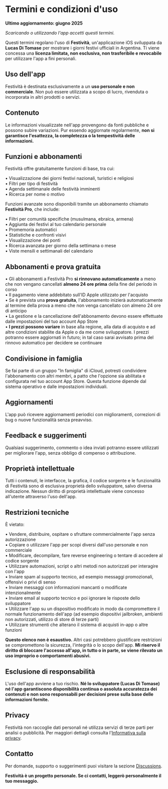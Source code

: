 # Termini e condizioni d'uso  

**Ultimo aggiornamento: giugno 2025**  

*Scaricando o utilizzando l'app accetti questi termini.*  

Questi termini regolano l'uso di **Festività**, un'applicazione iOS sviluppata da **Lucas Di Tomase** per mostrare i giorni festivi ufficiali in Argentina. Ti viene concessa una **licenza limitata, non esclusiva, non trasferibile e revocabile** per utilizzare l'app a fini personali.  

## Uso dell'app  

Festività è destinata esclusivamente a un **uso personale e non commerciale**. Non può essere utilizzata a scopo di lucro, rivenduta o incorporata in altri prodotti o servizi.  

## Contenuto  

Le informazioni visualizzate nell'app provengono da fonti pubbliche e possono subire variazioni. Pur essendo aggiornate regolarmente, **non si garantisce l'esattezza, la completezza o la tempestività delle informazioni.**  

## Funzioni e abbonamenti  

Festività offre gratuitamente funzioni di base, tra cui:  

• Visualizzazione dei giorni festivi nazionali, turistici e religiosi  
• Filtri per tipo di festività  
• Agenda settimanale delle festività imminenti  
• Ricerca per nome o motivo  

Funzioni avanzate sono disponibili tramite un abbonamento chiamato **Festività Pro**, che include:  

• Filtri per comunità specifiche (musulmana, ebraica, armena)  
• Aggiunta dei festivi al tuo calendario personale  
• Promemoria automatici  
• Statistiche e confronti visivi  
• Visualizzazione dei ponti  
• Ricerca avanzata per giorno della settimana o mese  
• Viste mensili e settimanali del calendario  

## Abbonamenti e prova gratuita  

• Gli abbonamenti a Festività Pro **si rinnovano automaticamente** a meno che non vengano cancellati **almeno 24 ore prima** della fine del periodo in corso  
• Il pagamento viene addebitato sull'ID Apple utilizzato per l'acquisto  
• Se è prevista una **prova gratuita**, l'abbonamento inizierà automaticamente al termine della prova a meno che non venga cancellato con almeno 24 ore di anticipo  
• La gestione e la cancellazione dell'abbonamento devono essere effettuate dalle impostazioni del tuo account App Store  
• **I prezzi possono variare** in base alla regione, alla data di acquisto e ad altre condizioni stabilite da Apple o da me come sviluppatore. I prezzi potranno essere aggiornati in futuro; in tal caso sarai avvisato prima del rinnovo automatico per decidere se continuare  

## Condivisione in famiglia  

Se fai parte di un gruppo "In famiglia" di iCloud, potresti condividere l'abbonamento con altri membri, a patto che l'opzione sia abilitata e configurata nel tuo account App Store. Questa funzione dipende dal sistema operativo e dalle impostazioni individuali.  

## Aggiornamenti  

L'app può ricevere aggiornamenti periodici con miglioramenti, correzioni di bug o nuove funzionalità senza preavviso.  

## Feedback e suggerimenti  

Qualsiasi suggerimento, commento o idea inviati potranno essere utilizzati per migliorare l'app, senza obbligo di compenso o attribuzione.  

## Proprietà intellettuale  

Tutti i contenuti, le interfacce, la grafica, il codice sorgente e le funzionalità di Festività sono di esclusiva proprietà dello sviluppatore, salvo diversa indicazione. Nessun diritto di proprietà intellettuale viene concesso all'utente attraverso l'uso dell'app.  

## Restrizioni tecniche  

È vietato:  

• Vendere, distribuire, ospitare o sfruttare commercialmente l'app senza autorizzazione  
• Copiare o utilizzare l'app per scopi diversi dall'uso personale e non commerciale  
• Modificare, decompilare, fare reverse engineering o tentare di accedere al codice sorgente  
• Utilizzare automazioni, script o altri metodi non autorizzati per interagire con l'app  
• Inviare spam al supporto tecnico, ad esempio messaggi promozionali, offensivi o privi di senso  
• Inviare messaggi con informazioni mancanti o modificate intenzionalmente  
• Inviare email al supporto tecnico e poi ignorare le risposte dello sviluppatore  
• Utilizzare l'app su un dispositivo modificato in modo da compromettere il normale funzionamento dell'app (ad esempio dispositivi jailbroken, ambienti non autorizzati, utilizzo di store di terze parti)  
• Utilizzare strumenti che alterano il sistema di acquisti in-app o altre funzioni  

**Questo elenco non è esaustivo.** Altri casi potrebbero giustificare restrizioni se compromettono la sicurezza, l'integrità o lo scopo dell'app. **Mi riservo il diritto di bloccare l'accesso all'app, in tutto o in parte, se viene rilevato un uso improprio o comportamenti abusivi.**  

## Esclusione di responsabilità  

L'uso dell'app avviene a tuo rischio. **Né lo sviluppatore (Lucas Di Tomase) né l'app garantiscono disponibilità continua o assoluta accuratezza dei contenuti e non sono responsabili per decisioni prese sulla base delle informazioni fornite.**  

## Privacy  

Festività non raccoglie dati personali né utilizza servizi di terze parti per analisi o pubblicità. Per maggiori dettagli consulta l'[Informativa sulla privacy](https://lucasditomase.github.io/feriados/it/privacy-policy).  

## Contatto  

Per domande, supporto o suggerimenti puoi visitare la sezione [Discussions](https://github.com/lucasditomase/feriados/discussions).  

**Festività è un progetto personale. Se ci contatti, leggerò personalmente il tuo messaggio.**  
